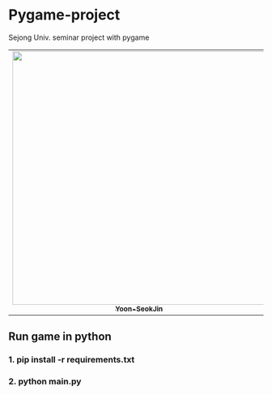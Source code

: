 # Pygame-project
Sejong Univ. seminar project with pygame

<table>
	<tr>
		<td align="center"><a href="https://github.com/Yoon-SeokJin"><img src="https://avatars.githubusercontent.com/u/63408412?v=4" width="500px" alt=""/><br/><sub><b>Yoon-SeokJin</b></sub></a><br /></td>
		<td align="center"><a href="https://github.com/Jinu-uu"><img src="https://avatars.githubusercontent.com/u/82719310?v=4" width="500px alt=""/><br/><sub><b>Jinu-uu</b></sub></a><br /></td>
	  </tr>
</table>

## Run game in python   
### 1. pip install -r requirements.txt   
### 2. python main.py
